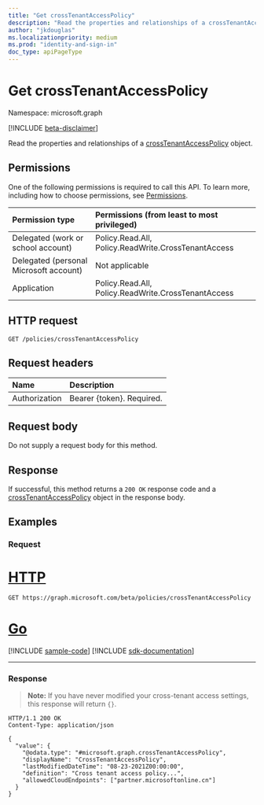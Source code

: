 ```yaml
---
title: "Get crossTenantAccessPolicy"
description: "Read the properties and relationships of a crossTenantAccessPolicy object."
author: "jkdouglas"
ms.localizationpriority: medium
ms.prod: "identity-and-sign-in"
doc_type: apiPageType
---
```


# Get crossTenantAccessPolicy

Namespace: microsoft.graph

[!INCLUDE [beta-disclaimer](../../includes/beta-disclaimer.md)]

Read the properties and relationships of a [crossTenantAccessPolicy](../resources/crosstenantaccesspolicy.md) object.

## Permissions

One of the following permissions is required to call this API. To learn more, including how to choose permissions, see [Permissions](/graph/permissions-reference).

|Permission type|Permissions (from least to most privileged)|
|:---|:---|
|Delegated (work or school account)|Policy.Read.All, Policy.ReadWrite.CrossTenantAccess|
|Delegated (personal Microsoft account)|Not applicable|
|Application|Policy.Read.All, Policy.ReadWrite.CrossTenantAccess|

## HTTP request

<!-- {
  "blockType": "ignored"
}
-->

``` http
GET /policies/crossTenantAccessPolicy
```

## Request headers

|Name|Description|
|:---|:---|
|Authorization|Bearer {token}. Required.|

## Request body

Do not supply a request body for this method.

## Response

If successful, this method returns a `200 OK` response code and a [crossTenantAccessPolicy](../resources/crosstenantaccesspolicy.md) object in the response body.

## Examples

### Request


# [HTTP](#tab/http)
<!-- {
  "blockType": "request",
  "name": "get_crosstenantaccesspolicy"
}
-->

``` http
GET https://graph.microsoft.com/beta/policies/crossTenantAccessPolicy
```

# [Go](#tab/go)
[!INCLUDE [sample-code](../includes/snippets/go/get-crosstenantaccesspolicy-go-snippets.md)]
[!INCLUDE [sdk-documentation](../includes/snippets/snippets-sdk-documentation-link.md)]

---


### Response

>**Note:** If you have never modified your cross-tenant access settings, this response will return `{}`.
<!-- {
  "blockType": "response",
  "truncated": true,
  "@odata.type": "microsoft.graph.crossTenantAccessPolicy"
}
-->

``` http
HTTP/1.1 200 OK
Content-Type: application/json

{
  "value": {
    "@odata.type": "#microsoft.graph.crossTenantAccessPolicy",
    "displayName": "CrossTenantAccessPolicy",
    "lastModifiedDateTime": "08-23-2021Z00:00:00",
    "definition": "Cross tenant access policy...",
    "allowedCloudEndpoints": ["partner.microsoftonline.cn"]
  }
}
```
